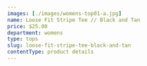```yaml
---
images: [./images/womens-top01-a.jpg]
name: Loose Fit Stripe Tee // Black and Tan
price: $25.00
department: womens
type: tops
slug: loose-fit-stripe-tee-black-and-tan
contentType: product details
---
```

